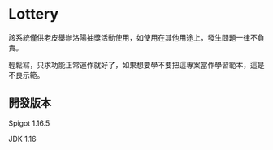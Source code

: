 # Lottery
該系統僅供老皮舉辦洛陽抽獎活動使用，如使用在其他用途上，發生問題一律不負責。

輕鬆寫，只求功能正常運作就好了，如果想要學不要把這專案當作學習範本，這是不良示範。

## 開發版本 
Spigot 1.16.5 

JDK 1.16
